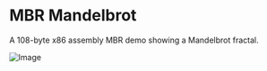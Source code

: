 # MBR Mandelbrot

A 108-byte x86 assembly MBR demo showing a Mandelbrot fractal.

![Image](https://i.imgur.com/EHdiIEN.png)
